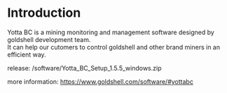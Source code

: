 # Introduction
Yotta BC is a mining monitoring and management software designed by goldshell development team.   
It can help our cutomers to control goldshell and other brand miners in an efficient way.  

release: /software/Yotta_BC_Setup_1.5.5_windows.zip

more information: https://www.goldshell.com/software/#yottabc

